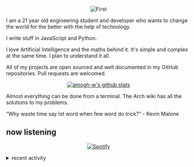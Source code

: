 <div align="center">

![First](media/first.gif)

</div>

I am a 21 year old engineering student and developer who wants to change the world for the better with the help of technology.

I write stuff in JavaScript and Python.

I love Artificial Intelligence and the maths behind it. It's simple and complex at the same time. I plan to understand it all.

All of my projects are open sourced and well documented in my GitHub repositories. Pull requests are welcomed.

<div align="center">

[![amogh-w's github stats](https://github-readme-stats-het01tjwr-amogh-w.vercel.app/api?username=amogh-w&count_private=true&show_icons=true&theme=synthwave)](https://www.youtube.com/watch?v=cNplZrRSjeI)

</div>

Almost everything can be done from a terminal. The Arch wiki has all the solutions to my problems.

“Why waste time say lot word when few word do trick?” - Kevin Malone

## now listening

<div align="center">

[![Spotify](https://novatorem-k1w8bt5kr-amogh-w.vercel.app/api/spotify)](https://open.spotify.com/user/alphax2025)

</div>

<details>
  <summary>recent activity</summary>

<!--START_SECTION:activity-->

1. 💪 Opened PR [#1](https://github.com/nikhilmirpuri/GoodManners/pull/1) in [nikhilmirpuri/GoodManners](https://github.com/nikhilmirpuri/GoodManners)
2. 🎉 Merged PR [#1](https://github.com/amogh-w/amogh-w.github.io/pull/1) in [amogh-w/amogh-w.github.io](https://github.com/amogh-w/amogh-w.github.io)
3. 💪 Opened PR [#1](https://github.com/amogh-w/amogh-w.github.io/pull/1) in [amogh-w/amogh-w.github.io](https://github.com/amogh-w/amogh-w.github.io)
4. 🗣 Commented on [#29982](https://github.com/gatsbyjs/gatsby/issues/29982) in [gatsbyjs/gatsby](https://github.com/gatsbyjs/gatsby)
<!--END_SECTION:activity-->

</details>
